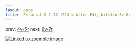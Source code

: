 ```yaml
---
layout: page
title:  Escorial Ω 1.12 (513 = Allen E4), bifolio 5v-6r
---
```


prev: [4v-5r](../4v-5r/) next: [6v-7r](../6v-7r/)



[![Linked to zoomble image](http://www.homermultitext.org/iipsrv?IIIF=/project/homer/pyramidal/deepzoom/hmt/e3bifolio/v1/E3_5v_6r.tif/full/2000,/0/default.jpg)](http://www.homermultitext.org/ict2/?urn=urn:cite2:hmt:e3bifolio.v1:E3_5v_6r)

